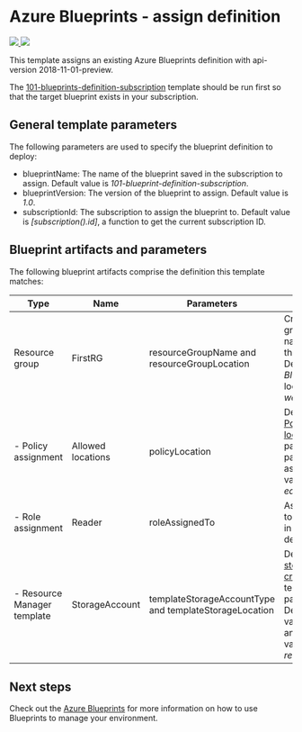 # Azure Blueprints - assign definition

<a href="https://portal.azure.com/#create/Microsoft.Template/uri/https%3A%2F%2Fraw.githubusercontent.com%2FDCtheGeek%2Fazure-quickstart-templates%2Fdmc-bp-assignment%2F101-blueprints-assignment-subscription%2Fazuredeploy.json" target="_blank">
    <img src="http://azuredeploy.net/deploybutton.png"/>
</a>
<a href="http://armviz.io/#/?load=https%3A%2F%2Fraw.githubusercontent.com%2FDCtheGeek%2Fazure-quickstart-templates%2Fdmc-bp-assignment%2F101-blueprints-assignment-subscription%2Fazuredeploy.json" target="_blank">
    <img src="http://armviz.io/visualizebutton.png"/>
</a>

This template assigns an existing Azure Blueprints definition with api-version 2018-11-01-preview.

The [101-blueprints-definition-subscription](../101-blueprints-definition-subscription/) template
should be run first so that the target blueprint exists in your subscription.

## General template parameters

The following parameters are used to specify the blueprint definition to deploy:

- blueprintName: The name of the blueprint saved in the subscription to assign. Default value is _101-blueprint-definition-subscription_.
- blueprintVersion: The version of the blueprint to assign. Default value is _1.0_.
- subscriptionId: The subscription to assign the blueprint to. Default value is _[subscription().id]_, a function to get the current subscription ID.

## Blueprint artifacts and parameters

The following blueprint artifacts comprise the definition this template matches:

|Type |Name |Parameters |Description |
|-|-|-|-|
|Resource group |FirstRG |resourceGroupName and resourceGroupLocation |Creates a resource group with the provided name and location in the subscription. Default name value is _BlueprintCreatedRG_ and location value is _westus2_. |
|\- Policy assignment |Allowed locations |policyLocation |Deploys the [Azure Policy - Allowed locations](https://docs.microsoft.com/azure/governance/policy/samples/allowed-locations) definition. The parameter values are passed to the policy assignment. Default value is _eastus2;westus;westus_.|
|\- Role assignment |Reader |roleAssignedTo |Assigns the _Reader_ role to the account provided in the parameter. No default value.|
|\- Resource Manager template |StorageAccount |templateStorageAccountType and templateStorageLocation |Deploys the [101-storage-account-create](https://github.com/Azure/azure-quickstart-templates/tree/master/101-storage-account-create) Azure QuickStart template using the passed parameters. Default account type value is _Standard\_LRS_ and location value is the value set in _resourceGroupLocation_. |

## Next steps

Check out the [Azure Blueprints](https://docs.microsoft.com/azure/governance/blueprints/overview)
for more information on how to use Blueprints to manage your environment.